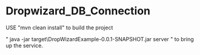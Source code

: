 # Dropwizard_DB_Connection

USE "mvn clean install" to build the project 

" java -jar target\DropWizardExample-0.0.1-SNAPSHOT.jar server " to bring up the service.
